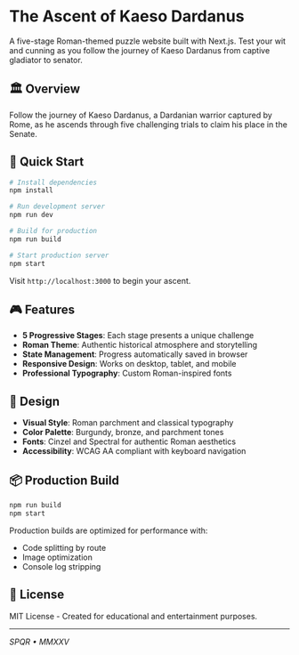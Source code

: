 # The Ascent of Kaeso Dardanus

A five-stage Roman-themed puzzle website built with Next.js. Test your wit and cunning as you follow the journey of Kaeso Dardanus from captive gladiator to senator.

## 🏛️ Overview

Follow the journey of Kaeso Dardanus, a Dardanian warrior captured by Rome, as he ascends through five challenging trials to claim his place in the Senate.

## 🚀 Quick Start

```bash
# Install dependencies
npm install

# Run development server
npm run dev

# Build for production
npm run build

# Start production server
npm start
```

Visit `http://localhost:3000` to begin your ascent.

## 🎮 Features

- **5 Progressive Stages**: Each stage presents a unique challenge
- **Roman Theme**: Authentic historical atmosphere and storytelling  
- **State Management**: Progress automatically saved in browser
- **Responsive Design**: Works on desktop, tablet, and mobile
- **Professional Typography**: Custom Roman-inspired fonts

## 🎨 Design

- **Visual Style**: Roman parchment and classical typography
- **Color Palette**: Burgundy, bronze, and parchment tones
- **Fonts**: Cinzel and Spectral for authentic Roman aesthetics
- **Accessibility**: WCAG AA compliant with keyboard navigation

## 📦 Production Build

```bash
npm run build
npm start
```

Production builds are optimized for performance with:
- Code splitting by route
- Image optimization
- Console log stripping

## 📄 License

MIT License - Created for educational and entertainment purposes.

---

*SPQR • MMXXV*
